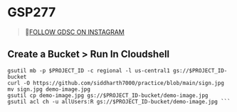 # GSP277
> 💞[FOLLOW GDSC ON INSTAGRAM](https://instagram.com/gdsc.dypsn?igshid=MWZjMTM2ODFkZg==)
## Create a Bucket > Run In Cloudshell

``` export PROJECT_ID=$(gcloud config get-value project)
gsutil mb -p $PROJECT_ID -c regional -l us-central1 gs://$PROJECT_ID-bucket
curl -O https://github.com/siddharth7000/practice/blob/main/sign.jpg
mv sign.jpg demo-image.jpg
gsutil cp demo-image.jpg gs://$PROJECT_ID-bucket/demo-image.jpg
gsutil acl ch -u allUsers:R gs://$PROJECT_ID-bucket/demo-image.jpg ```
